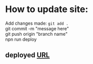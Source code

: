 # How to update site:  

Add changes made: `git add .`  
git commit -m "message here"  
git push origin "branch name"  
npn run deploy  

## deployed [URL](https://nelsonly123.github.io/react-app/)

